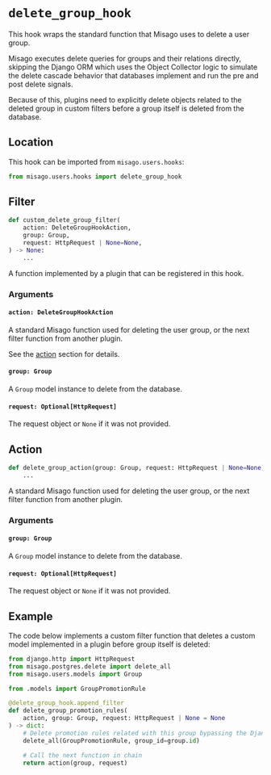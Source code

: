# `delete_group_hook`

This hook wraps the standard function that Misago uses to delete a user group.

Misago executes delete queries for groups and their relations directly, skipping the Django ORM which uses the Object Collector logic to simulate the delete cascade behavior that databases implement and run the pre and post delete signals.

Because of this, plugins need to explicitly delete objects related to the deleted group in custom filters before a group itself is deleted from the database.


## Location

This hook can be imported from `misago.users.hooks`:

```python
from misago.users.hooks import delete_group_hook
```


## Filter

```python
def custom_delete_group_filter(
    action: DeleteGroupHookAction,
    group: Group,
    request: HttpRequest | None=None,
) -> None:
    ...
```

A function implemented by a plugin that can be registered in this hook.


### Arguments

#### `action: DeleteGroupHookAction`

A standard Misago function used for deleting the user group, or the next filter function from another plugin.

See the [action](#action) section for details.


#### `group: Group`

A `Group` model instance to delete from the database.


#### `request: Optional[HttpRequest]`

The request object or `None` if it was not provided.


## Action

```python
def delete_group_action(group: Group, request: HttpRequest | None=None) -> None:
    ...
```

A standard Misago function used for deleting the user group, or the next filter function from another plugin.


### Arguments

#### `group: Group`

A `Group` model instance to delete from the database.


#### `request: Optional[HttpRequest]`

The request object or `None` if it was not provided.


## Example

The code below implements a custom filter function that deletes a custom model implemented in a plugin before group itself is deleted:

```python
from django.http import HttpRequest
from misago.postgres.delete import delete_all
from misago.users.models import Group

from .models import GroupPromotionRule

@delete_group_hook.append_filter
def delete_group_promotion_rules(
    action, group: Group, request: HttpRequest | None = None
) -> dict:
    # Delete promotion rules related with this group bypassing the Django ORM
    delete_all(GroupPromotionRule, group_id=group.id)

    # Call the next function in chain
    return action(group, request)
```